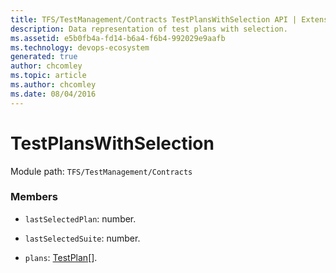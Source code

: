```yaml
---
title: TFS/TestManagement/Contracts TestPlansWithSelection API | Extensions for Azure DevOps Services
description: Data representation of test plans with selection.
ms.assetid: e5b0fb4a-fd14-b6a4-f6b4-992029e9aafb
ms.technology: devops-ecosystem
generated: true
author: chcomley
ms.topic: article
ms.author: chcomley
ms.date: 08/04/2016
---
```


# TestPlansWithSelection

Module path: `TFS/TestManagement/Contracts`

### Members

- `lastSelectedPlan`: number.

- `lastSelectedSuite`: number.

- `plans`: [TestPlan](../../../TFS/TestManagement/Contracts/TestPlan.md)[].
